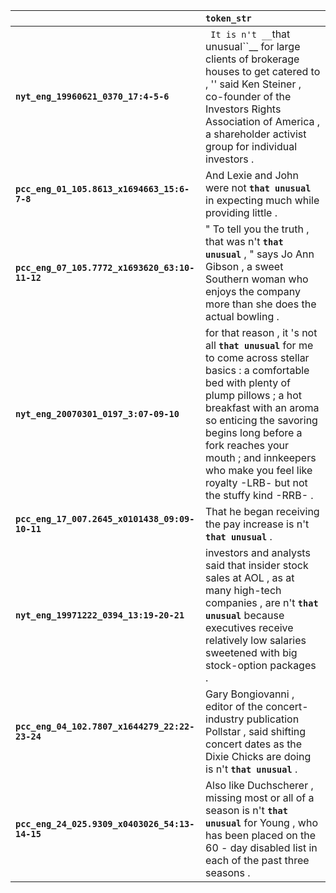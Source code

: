 |                                                | `token_str`                                                                                                                                                                                                                                                                                                                            |
|:-----------------------------------------------|:---------------------------------------------------------------------------------------------------------------------------------------------------------------------------------------------------------------------------------------------------------------------------------------------------------------------------------------|
| **`nyt_eng_19960621_0370_17:4-5-6`**           | `` It is n't __``that unusual``__ for large clients of brokerage houses to get catered to , '' said Ken Steiner , co-founder of the Investors Rights Association of America , a shareholder activist group for individual investors .                                                                                                  |
| **`pcc_eng_01_105.8613_x1694663_15:6-7-8`**    | And Lexie and John were not __``that unusual``__ in expecting much while providing little .                                                                                                                                                                                                                                            |
| **`pcc_eng_07_105.7772_x1693620_63:10-11-12`** | " To tell you the truth , that was n't __``that unusual``__ , " says Jo Ann Gibson , a sweet Southern woman who enjoys the company more than she does the actual bowling .                                                                                                                                                             |
| **`nyt_eng_20070301_0197_3:07-09-10`**         | for that reason , it 's not all __``that unusual``__ for me to come across stellar basics : a comfortable bed with plenty of plump pillows ; a hot breakfast with an aroma so enticing the savoring begins long before a fork reaches your mouth ; and innkeepers who make you feel like royalty -LRB- but not the stuffy kind -RRB- . |
| **`pcc_eng_17_007.2645_x0101438_09:09-10-11`** | That he began receiving the pay increase is n't __``that unusual``__ .                                                                                                                                                                                                                                                                 |
| **`nyt_eng_19971222_0394_13:19-20-21`**        | investors and analysts said that insider stock sales at AOL , as at many high-tech companies , are n't __``that unusual``__ because executives receive relatively low salaries sweetened with big stock-option packages .                                                                                                              |
| **`pcc_eng_04_102.7807_x1644279_22:22-23-24`** | Gary Bongiovanni , editor of the concert-industry publication Pollstar , said shifting concert dates as the Dixie Chicks are doing is n't __``that unusual``__ .                                                                                                                                                                       |
| **`pcc_eng_24_025.9309_x0403026_54:13-14-15`** | Also like Duchscherer , missing most or all of a season is n't __``that unusual``__ for Young , who has been placed on the 60 - day disabled list in each of the past three seasons .                                                                                                                                                  |